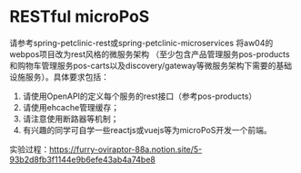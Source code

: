 # RESTful microPoS 


请参考spring-petclinic-rest或spring-petclinic-microservices 将aw04的webpos项目改为rest风格的微服务架构
（至少包含产品管理服务pos-products和购物车管理服务pos-carts以及discovery/gateway等微服务架构下需要的基础设施服务）。具体要求包括：

1. 请使用OpenAPI的定义每个服务的rest接口（参考pos-products）
2. 请使用ehcache管理缓存；
3. 请注意使用断路器等机制；
4. 有兴趣的同学可自学一些reactjs或vuejs等为microPoS开发一个前端。

实验过程：https://furry-oviraptor-88a.notion.site/5-93b2d8fb3f1144e9b6efe43ab4a74be8